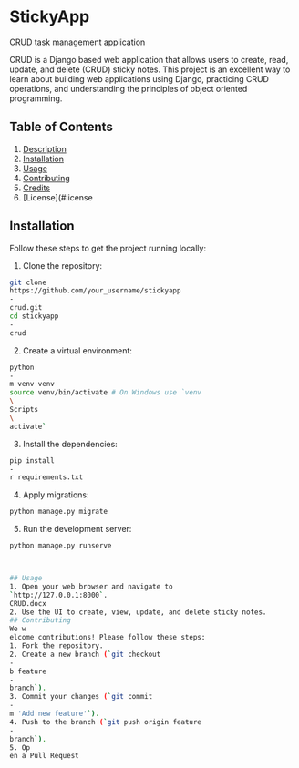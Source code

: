 # StickyApp
CRUD task management application

CRUD is a Django based web application that allows users to create, read,
update, and delete (CRUD) sticky notes. This project is an excellent way to learn about
building web applications using Django, practicing CRUD operations, and understanding the
principles of object oriented programming.

## Table of Contents
1. [Description](#description)
2. [Installation](#installation)
3. [Usage](#usage)
4. [Contributing](#contributing)
5. [Credits](#credits)
6. [License](#license

## Installation
Follow these steps to get the project running locally:
1. Clone the repository:
```sh
git clone
https://github.com/your_username/stickyapp
-
crud.git
cd stickyapp
-
crud
```
2. Create a virtual environment:
```sh
python
-
m venv venv
source venv/bin/activate # On Windows use `venv
\
Scripts
\
activate`
```
3. Install the dependencies:
```sh
pip install
-
r requirements.txt
```
4. Apply migrations:
```sh
python manage.py migrate
```
5. Run the development server:
```sh
python manage.py runserve



## Usage
1. Open your web browser and navigate to
`http://127.0.0.1:8000`.
CRUD.docx
2. Use the UI to create, view, update, and delete sticky notes.
## Contributing
We w
elcome contributions! Please follow these steps:
1. Fork the repository.
2. Create a new branch (`git checkout
-
b feature
-
branch`).
3. Commit your changes (`git commit
-
m 'Add new feature'`).
4. Push to the branch (`git push origin feature
-
branch`).
5. Op
en a Pull Request
